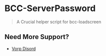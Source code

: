 # BCC-ServerPassword
> A Crucial helper script for bcc-loadscreen

## Need More Support? 
- [Vorp Disord](https://discord.gg/DHGVAbCj7N)